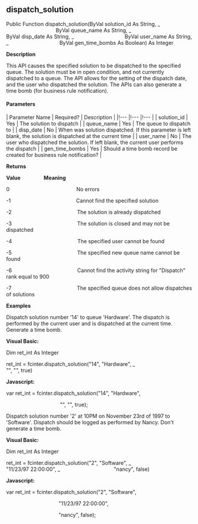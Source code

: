 dispatch_solution
-----------------

Public Function dispatch_solution(ByVal solution_id As String, _
                                  ByVal queue_name As String, _
                                  ByVal disp_date As String, _
                                  ByVal user_name As String, _
                                  ByVal gen_time_bombs As Boolean) As Integer

**Description**

This API causes the specified solution to be dispatched to the specified queue. The solution must be in open condition, and not currently dispatched to a queue. The API allows for the setting of the dispatch date, and the user who dispatched the solution. The APIs can also generate a time bomb (for business rule notification).

#### Parameters

| Parameter Name | Required? | Description |
|!--- |!--- |!--- |
| solution_id | Yes | The solution to dispatch |
| queue_name | Yes | The queue to dispatch to |
| disp_date | No | When was solution dispatched. If this parameter is left blank, the solution is dispatched at the current time |
| user_name | No | The user who dispatched the solution. If left blank, the current user performs the dispatch |
| gen_time_bombs | Yes | Should a time bomb record be created for business rule notification? |

**Returns**

**Value**                **Meaning**

0                                              No errors

-1                                             Cannot find the specified solution

-2                                             The solution is already dispatched

-3                                             The solution is closed and may not be dispatched

-4                                             The specified user cannot be found

-5                                             The specified new queue name cannot be found

-6                                             Cannot find the activity string for "Dispatch" rank equal to 900

-7                                             The specified queue does not allow dispatches of solutions

**Examples**

 Dispatch solution number '14' to queue 'Hardware'. The dispatch is performed by the current user and is dispatched at the current time. Generate a time bomb.

**Visual Basic:**

Dim ret_int As Integer

ret_int = fcinter.dispatch_solution("14", "Hardware", _
                                     "", "", true)

**Javascript:**

var ret_int = fcinter.dispatch_solution("14", "Hardware",

                                     "", "", true);

 Dispatch solution number '2' at 10PM on November 23rd of 1997 to 'Software'. Dispatch should be logged as performed by Nancy. Don't generate a time bomb.

**Visual Basic:**

Dim ret_int As Integer

ret_int = fcinter.dispatch_solution("2", "Software", _
                                    "11/23/97 22:00:00", _
                                    "nancy", false)

**Javascript:**

var ret_int = fcinter.dispatch_solution("2", "Software",

                                    "11/23/97 22:00:00",

                                    "nancy", false);